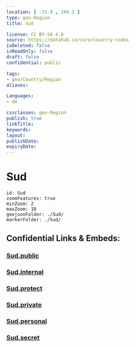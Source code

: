```yaml
---
location: [ -21.9 , 166.2 ] 
type: geo-Region
title: Sud

license: CC BY-SA 4.0
source: https://datahub.io/core/country-codes
isDeleted: false
isReadOnly: false
draft: false
confidential: public

tags:
- geo/Country/Region
aliases:

Languages:
- de

cssclasses: geo-Region
publish: true
linkTitle: 
keywords: 
layout: 
publishDate: 
expiryDate: 
---
```


# Sud

```leaflet
id: Sud
zoomFeatures: true 
minZoom: 2 
maxZoom: 18
geojsonFolder: ./Sud/
markerFolder: ./Sud/
```


## Confidential Links & Embeds: 

### [Sud.public](/_public/\Earth\Continent\Australia\New_Caledonia\Provinces~New_CaledoniaSud.public.md) 

### [Sud.internal](/_internal/\Earth\Continent\Australia\New_Caledonia\Provinces~New_CaledoniaSud.internal.md) 

### [Sud.protect](/_protect/\Earth\Continent\Australia\New_Caledonia\Provinces~New_CaledoniaSud.protect.md) 

### [Sud.private](/_private/\Earth\Continent\Australia\New_Caledonia\Provinces~New_CaledoniaSud.private.md) 

### [Sud.personal](/_personal/\Earth\Continent\Australia\New_Caledonia\Provinces~New_CaledoniaSud.personal.md) 

### [Sud.secret](/_secret/\Earth\Continent\Australia\New_Caledonia\Provinces~New_CaledoniaSud.secret.md)

